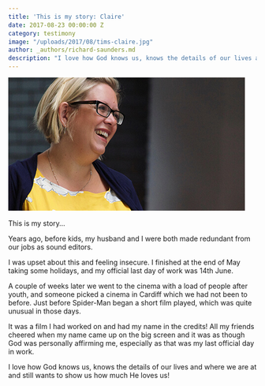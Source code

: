 ```yaml
---
title: 'This is my story: Claire'
date: 2017-08-23 00:00:00 Z
category: testimony
image: "/uploads/2017/08/tims-claire.jpg"
author: _authors/richard-saunders.md
description: "I love how God knows us, knows the details of our lives and where we are at."
---
```



![A photo of Claire with a blurred background](/uploads/2017/08/tims-claire.jpg)

This is my story…

Years ago, before kids, my husband and I were both made redundant from our jobs as sound editors.

I was upset about this and feeling insecure. I finished at the end of May taking some holidays, and my official last day of work was 14th June.

A couple of weeks later we went to the cinema with a load of people after youth, and someone picked a cinema in Cardiff which we had not been to before. Just before Spider-Man began a short film played, which was quite unusual in those days.

It was a film I had worked on and had my name in the credits! All my friends cheered when my name came up on the big screen and it was as though God was personally affirming me, especially as that was my last official day in work.

I love how God knows us, knows the details of our lives and where we are at and still wants to show us how much He loves us!